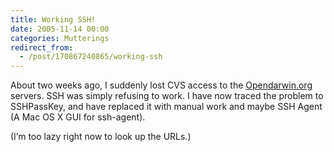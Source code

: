 ```yaml
---
title: Working SSH!
date: 2005-11-14 00:00
categories: Mutterings
redirect_from:
  - /post/170867240865/working-ssh
---
```

About two weeks ago, I suddenly lost CVS access to the [Opendarwin.org](http://www.opendarwin.org) servers. SSH was simply refusing to work. I have now traced the problem to SSHPassKey, and have replaced it with manual work and maybe SSH Agent (A Mac OS X GUI for ssh-agent).

(I&rsquo;m too lazy right now to look up the URLs.)
